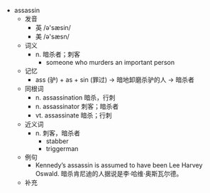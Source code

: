 - assassin
  - 发音
    - 英 /ə'sæsin/
    - 美 /ə'sæsn/
  - 词义
    - n. 暗杀者；刺客
      - someone who murders an important person
  - 记忆
    - ass (驴) + as + sin (罪过) → 暗地卸磨杀驴的人 → 暗杀者
  - 同根词
    - n. assassination 暗杀，行刺
    - n. assassinator 刺客；暗杀者
    - vt. assassinate 暗杀；行刺
  - 近义词
    - n. 刺客，暗杀者
      - stabber
      - triggerman
  - 例句
    - Kennedy’s assassin is assumed to have been Lee Harvey Oswald. 暗杀肯尼迪的人据说是李·哈维·奥斯瓦尔德。
  - 补充